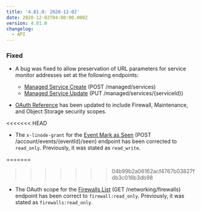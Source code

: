 ```yaml
---
title: '4.81.0: 2020-12-02'
date: 2020-12-02T04:00:00.000Z
version: 4.81.0
changelog:
  - API
---
```


### Fixed

- A bug was fixed to allow preservation of URL parameters for service monitor addresses set at the following endpoints:

  - [Managed Service Create](/docs/api/managed/#managed-service-create) (POST /managed/services)
  - [Managed Service Update](/docs/api/managed/#managed-service-update) (PUT /managed/services/{serviceId})

- [OAuth Reference](/docs/api/#oauth-reference) has been updated to include Firewall, Maintenance, and Object Storage security scopes.

<<<<<<< HEAD
- The `x-linode-grant` for the [Event Mark as Seen](/docs/api/account/#event-mark-as-seen) (POST /account/events/{eventId}/seen) endpoint has been corrected to `read_only`. Previously, it was stated as `read_write`.

=======
>>>>>>> 04b99b2a06162acf4767b03827fdb3c016b3db98
- The OAuth scope for the [Firewalls List](/docs/api/networking/#firewalls-list) (GET /networking/firewalls) endpoint has been correct to `firewall:read_only`. Previously, it was stated as `firewalls:read_only`.
